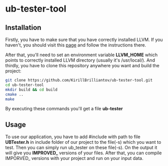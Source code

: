 # ub-tester-tool
## Installation
Firstly, you have to make sure that you have correctly installed LLVM. If you haven't, you should visit this [page](https://clang.llvm.org/docs/LibASTMatchersTutorial.html) and follow the instructions there.

After that, you'll need to set an environment variable **LLVM_HOME** which points to correctly installed LLVM directory (usually it's /usr/local/).
And thirdly, you have to clone this repository anywhere you want and build the project:
```bash
git clone https://github.com/KirillBrilliantov/ub-tester-tool.git
cd ub-tester-tool
mkdir build && cd build
cmake ..
make
```
By executing these commands you'll get a file **ub-tester**

## Usage
To use our application, you have to add #include with path to file **UBTester.h** in include folder of our project to the file(-s) which you want to test. Then you can simply run ub_tester on these file(-s). On the output it will give you **IMPROVED_** versions of your files. After that, you can compile IMPORVED_ versions with your project and run on your input data. 
 
